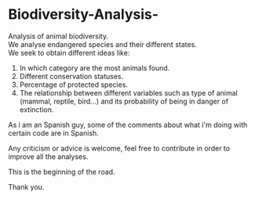 # Biodiversity-Analysis-

Analysis of animal biodiversity.  
We analyse endangered species and their different states.  
We seek to obtain different ideas like:

1. In which category are the most animals found.
2. Different conservation statuses.
3. Percentage of protected species.
4. The relationship between different variables such as type of animal (mammal, reptile, bird...) and its probability of being in danger of extinction.


As i am an Spanish guy, some of the comments about what i'm doing with certain code are in Spanish. 

Any criticism or advice is welcome, feel free to contribute in order to improve all the analyses. 

This is the beginning of the road.

Thank you.
